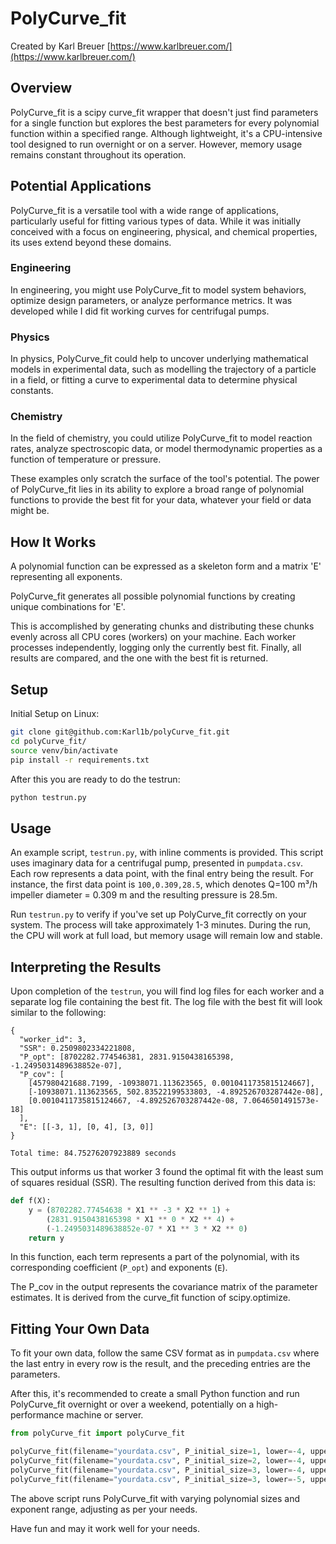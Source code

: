 # PolyCurve_fit

Created by Karl Breuer
[https://www.karlbreuer.com/](https://www.karlbreuer.com/)

## Overview

PolyCurve_fit is a scipy curve_fit wrapper that doesn't just find parameters for a single function but explores the best parameters for every polynomial function within a specified range. Although lightweight, it's a CPU-intensive tool designed to run overnight or on a server. However, memory usage remains constant throughout its operation.

## Potential Applications

PolyCurve_fit is a versatile tool with a wide range of applications, particularly useful for fitting various types of data. While it was initially conceived with a focus on engineering, physical, and chemical properties, its uses extend beyond these domains. 

### Engineering

In engineering, you might use PolyCurve_fit to model system behaviors, optimize design parameters, or analyze performance metrics. It was developed while I did fit working curves for centrifugal pumps.

### Physics

In physics, PolyCurve_fit could help to uncover underlying mathematical models in experimental data, such as modelling the trajectory of a particle in a field, or fitting a curve to experimental data to determine physical constants.

### Chemistry

In the field of chemistry, you could utilize PolyCurve_fit to model reaction rates, analyze spectroscopic data, or model thermodynamic properties as a function of temperature or pressure.

These examples only scratch the surface of the tool's potential. The power of PolyCurve_fit lies in its ability to explore a broad range of polynomial functions to provide the best fit for your data, whatever your field or data might be.


## How It Works

A polynomial function can be expressed as a skeleton form and a matrix 'E' representing all exponents. 

PolyCurve_fit generates all possible polynomial functions by creating unique combinations for 'E'. 

This is accomplished by generating chunks and distributing these chunks evenly across all CPU cores (workers) on your machine. Each worker processes independently, logging only the currently best fit. Finally, all results are compared, and the one with the best fit is returned.

## Setup
Initial Setup on Linux:

```bash
git clone git@github.com:Karl1b/polyCurve_fit.git
cd polyCurve_fit/
source venv/bin/activate
pip install -r requirements.txt 
```
After this you are ready to do the testrun:
```bash
python testrun.py
```

## Usage

An example script, `testrun.py`, with inline comments is provided. This script uses imaginary data for a centrifugal pump, presented in `pumpdata.csv`. Each row represents a data point, with the final entry being the result. For instance, the first data point is `100,0.309,28.5`, which denotes Q=100 m³/h impeller diameter = 0.309 m and the resulting pressure is 28.5m.

Run `testrun.py` to verify if you've set up PolyCurve_fit correctly on your system. The process will take approximately 1-3 minutes. During the run, the CPU will work at full load, but memory usage will remain low and stable.

## Interpreting the Results

Upon completion of the `testrun`, you will find log files for each worker and a separate log file containing the best fit. The log file with the best fit will look similar to the following:

```
{
  "worker_id": 3,
  "SSR": 0.2509802334221808,
  "P_opt": [8702282.774546381, 2831.9150438165398, -1.2495031489638852e-07],
  "P_cov": [
    [457980421688.7199, -10938071.113623565, 0.0010411735815124667],
    [-10938071.113623565, 502.83522199533803, -4.892526703287442e-08],
    [0.0010411735815124667, -4.892526703287442e-08, 7.0646501491573e-18]
  ],
  "E": [[-3, 1], [0, 4], [3, 0]]
}

Total time: 84.75276207923889 seconds
```

This output informs us that worker 3 found the optimal fit with the least sum of squares residual (SSR). The resulting function derived from this data is:

```python
def f(X):
    y = (8702282.77454638 * X1 ** -3 * X2 ** 1) +
        (2831.9150438165398 * X1 ** 0 * X2 ** 4) +
        (-1.2495031489638852e-07 * X1 ** 3 * X2 ** 0)
    return y
```

In this function, each term represents a part of the polynomial, with its corresponding coefficient (`P_opt`) and exponents (`E`).

The P_cov in the output represents the covariance matrix of the parameter estimates. It is derived from the curve_fit function of scipy.optimize.

## Fitting Your Own Data

To fit your own data, follow the same CSV format as in `pumpdata.csv` where the last entry in every row is the result, and the preceding entries are the parameters.

After this, it's recommended to create a small Python function and run PolyCurve_fit overnight or over a weekend, potentially on a high-performance machine or server. 

```python
from polyCurve_fit import polyCurve_fit

polyCurve_fit(filename="yourdata.csv", P_initial_size=1, lower=-4, upper=4)
polyCurve_fit(filename="yourdata.csv", P_initial_size=2, lower=-4, upper=4)
polyCurve_fit(filename="yourdata.csv", P_initial_size=3, lower=-4, upper=4)
polyCurve_fit(filename="yourdata.csv", P_initial_size=3, lower=-5, upper=5)
```

The above script runs PolyCurve_fit with varying polynomial sizes and exponent range, adjusting as per your needs.

Have fun and may it work well for your needs.
